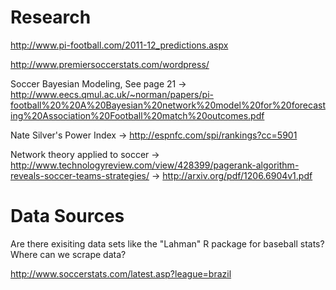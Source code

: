 Research
=========

http://www.pi-football.com/2011-12_predictions.aspx

http://www.premiersoccerstats.com/wordpress/

Soccer Bayesian Modeling, See page 21 
-> http://www.eecs.qmul.ac.uk/~norman/papers/pi-football%20%20A%20Bayesian%20network%20model%20for%20forecasting%20Association%20Football%20match%20outcomes.pdf

Nate Silver's Power Index 
-> http://espnfc.com/spi/rankings?cc=5901

Network theory applied to soccer 
-> http://www.technologyreview.com/view/428399/pagerank-algorithm-reveals-soccer-teams-strategies/
-> http://arxiv.org/pdf/1206.6904v1.pdf

Data Sources
===========
 
Are there exisiting data sets like the "Lahman" R package for baseball stats?
Where can we scrape data?

http://www.soccerstats.com/latest.asp?league=brazil
